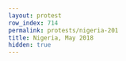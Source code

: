 ```yaml
---
layout: protest
row_index: 714
permalink: protests/nigeria-201
title: Nigeria, May 2018
hidden: true
---
```

